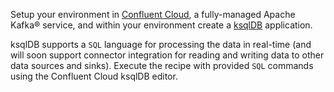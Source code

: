 Setup your environment in [Confluent Cloud](https://www.confluent.io/confluent-cloud/tryfree/), a fully-managed Apache Kafka® service, and within your environment create a [ksqlDB](https://ksqldb.io/) application.

ksqlDB supports a `SQL` language for processing the data in real-time (and will soon support connector integration for reading and writing data to other data sources and sinks). Execute the recipe with provided `SQL` commands using the Confluent Cloud ksqlDB editor. 
